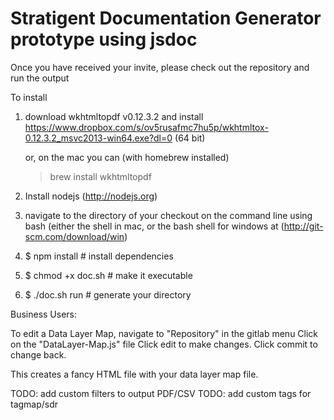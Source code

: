 # Stratigent Documentation Generator prototype using jsdoc

Once you have received your invite, please check out the repository and run the output

To install

1. download wkhtmltopdf v0.12.3.2 and install
	https://www.dropbox.com/s/ov5rusafmc7hu5p/wkhtmltox-0.12.3.2_msvc2013-win64.exe?dl=0 (64 bit)
	
	or, on the mac you can (with homebrew installed)
   	
    > brew install wkhtmltopdf
2. Install nodejs (http://nodejs.org)
2. navigate to the directory of your checkout on the command line using bash (either the shell in mac, or 
the bash shell for windows at (http://git-scm.com/download/win)
3. $ npm install # install dependencies
4. $ chmod +x doc.sh # make it executable 
5. $ ./doc.sh run # generate your directory


Business Users:

To edit a Data Layer Map, navigate to "Repository" in the gitlab menu
Click on the "DataLayer-Map.js" file
Click edit to make changes. 
Click commit to change back.


This creates a fancy HTML file with your data layer map file.

TODO: add custom filters to output PDF/CSV
TODO: add custom tags for tagmap/sdr
